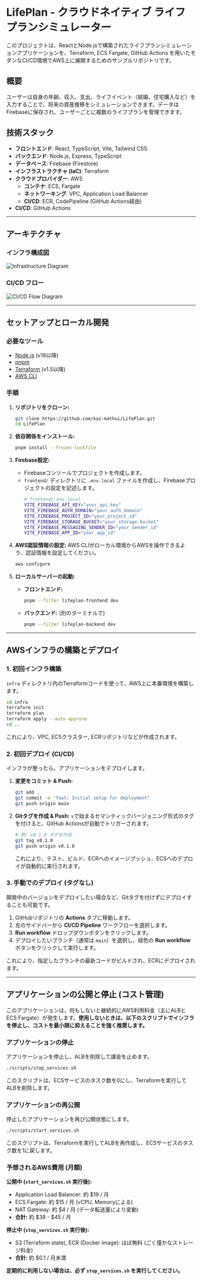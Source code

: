 # LifePlan - クラウドネイティブ ライフプランシミュレーター

このプロジェクトは、ReactとNode.jsで構築されたライフプランシミュレーションアプリケーションを、Terraform, ECS Fargate, GitHub Actions を用いたモダンなCI/CD環境でAWS上に展開するためのサンプルリポジトリです。

## 概要

ユーザーは自身の年齢、収入、支出、ライフイベント（結婚、住宅購入など）を入力することで、将来の資産推移をシミュレーションできます。データはFirebaseに保存され、ユーザーごとに複数のライフプランを管理できます。

## 技術スタック

- **フロントエンド**: React, TypeScript, Vite, Tailwind CSS
- **バックエンド**: Node.js, Express, TypeScript
- **データベース**: Firebase (Firestore)
- **インフラストラクチャ (IaC)**: Terraform
- **クラウドプロバイダー**: AWS
  - **コンテナ**: ECS, Fargate
  - **ネットワーキング**: VPC, Application Load Balancer
  - **CI/CD**: ECR, CodePipeline (GitHub Actions経由)
- **CI/CD**: GitHub Actions

---

## アーキテクチャ

### インフラ構成図

![Infrastructure Diagram](./docs/infra.png)

### CI/CD フロー

![CI/CD Flow Diagram](./docs/ci-cd-flow.png)

---

## セットアップとローカル開発

### 必要なツール

- [Node.js](https://nodejs.org/) (v18以降)
- [pnpm](https://pnpm.io/installation)
- [Terraform](https://developer.hashicorp.com/terraform/tutorials/aws-get-started/install-cli) (v1.5以降)
- [AWS CLI](https://docs.aws.amazon.com/cli/latest/userguide/getting-started-install.html)

### 手順

1.  **リポジトリをクローン:**
    ```bash
    git clone https://github.com/kaz-mathui/LifePlan.git
    cd LifePlan
    ```

2.  **依存関係をインストール:**
    ```bash
    pnpm install --frozen-lockfile
    ```

3.  **Firebase設定:**
    - Firebaseコンソールでプロジェクトを作成します。
    - `frontend/` ディレクトリに `.env.local` ファイルを作成し、Firebaseプロジェクトの設定を記述します。
      ```sh
      # frontend/.env.local
      VITE_FIREBASE_API_KEY="your_api_key"
      VITE_FIREBASE_AUTH_DOMAIN="your_auth_domain"
      VITE_FIREBASE_PROJECT_ID="your_project_id"
      VITE_FIREBASE_STORAGE_BUCKET="your_storage_bucket"
      VITE_FIREBASE_MESSAGING_SENDER_ID="your_sender_id"
      VITE_FIREBASE_APP_ID="your_app_id"
      ```

4.  **AWS認証情報の設定:**
    AWS CLIがローカル環境からAWSを操作できるよう、認証情報を設定してください。
    ```bash
    aws configure
    ```

5.  **ローカルサーバーの起動:**
    - **フロントエンド:**
      ```bash
      pnpm --filter lifeplan-frontend dev
      ```
    - **バックエンド:** (別のターミナルで)
      ```bash
      pnpm --filter lifeplan-backend dev
      ```

---

## AWSインフラの構築とデプロイ

### 1. 初回インフラ構築

`infra` ディレクトリ内のTerraformコードを使って、AWS上に本番環境を構築します。

```bash
cd infra
terraform init
terraform plan
terraform apply --auto-approve
cd ..
```
これにより、VPC, ECSクラスター, ECRリポジトリなどが作成されます。

### 2. 初回デプロイ (CI/CD)

インフラが整ったら、アプリケーションをデプロイします。

1.  **変更をコミット & Push:**
    ```bash
    git add .
    git commit -m "feat: Initial setup for deployment"
    git push origin main
    ```

2.  **Gitタグを作成 & Push:**
    `v`で始まるセマンティックバージョニング形式のタグを付けると、GitHub Actionsが自動でトリガーされます。

    ```bash
    # 例: v0.1.0 タグを作成
    git tag v0.1.0
    git push origin v0.1.0
    ```

    これにより、テスト、ビルド、ECRへのイメージプッシュ、ECSへのデプロイが自動的に実行されます。

### 3. 手動でのデプロイ (タグなし)

開発中のバージョンをデプロイしたい場合など、Gitタグを付けずにデプロイすることも可能です。

1.  GitHubリポジトリの **Actions** タブに移動します。
2.  左のサイドバーから **CI/CD Pipeline** ワークフローを選択します。
3.  **Run workflow** ドロップダウンボタンをクリックします。
4.  デプロイしたいブランチ（通常は `main`）を選択し、緑色の **Run workflow** ボタンをクリックして実行します。

これにより、指定したブランチの最新コードがビルドされ、ECRにデプロイされます。

---

## アプリケーションの公開と停止 (コスト管理)

このアプリケーションは、何もしないと継続的にAWS利用料金（主にALBとECS Fargate）が発生します。**使用しないときは、以下のスクリプトでインフラを停止し、コストを最小限に抑えることを強く推奨します。**

### アプリケーションの停止

アプリケーションを停止し、ALBを削除して課金を止めます。

```bash
./scripts/stop_services.sh
```
このスクリプトは、ECSサービスのタスク数を0にし、Terraformを実行してALBを削除します。

### アプリケーションの再公開

停止したアプリケーションを再び公開状態にします。

```bash
./scripts/start_services.sh
```
このスクリプトは、Terraformを実行してALBを再作成し、ECSサービスのタスク数を1に戻します。

### 予想されるAWS費用 (月額)

**公開中 (`start_services.sh` 実行後):**
- Application Load Balancer: 約 $19 / 月
- ECS Fargate: 約 $15 / 月 (vCPU, Memoryによる)
- NAT Gateway: 約 $4 / 月 (データ転送量により変動)
- **合計:** 約 $38 - $45 / 月

**停止中 (`stop_services.sh` 実行後):**
- S3 (Terraform state), ECR (Docker image): ほぼ無料 (ごく僅かなストレージ料金)
- **合計:** 約 $0.1 / 月未満

**定期的に利用しない場合は、必ず `stop_services.sh` を実行してください。**
